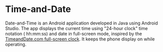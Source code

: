# Time-and-Date
Date-and-Time is an Android application developed in Java using Android Studio. The app displays the current time using  "24-hour clock" time notation ( hh:mm:ss) and date in full-screen mode, inspired by the [TimeandDate.com full-screen clock](https://www.timeanddate.com). It keeps the phone display on while operating.
